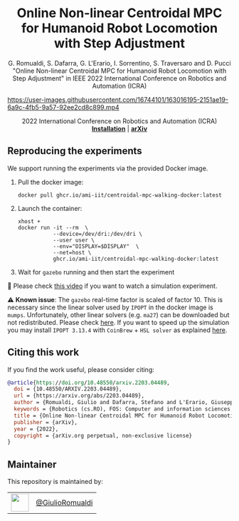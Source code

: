 <h1 align="center">
 Online Non-linear Centroidal MPC for Humanoid Robot Locomotion with Step Adjustment
</h1>

<div align="center">

G. Romualdi, S. Dafarra, G. L'Erario, I. Sorrentino, S. Traversaro and D. Pucci "Online Non-linear Centroidal MPC for Humanoid Robot Locomotion with Step Adjustment" in IEEE 2022 International Conference on Robotics and Automation (ICRA)

</div>

<p align="center">


https://user-images.githubusercontent.com/16744101/163016195-2151ae19-6a9c-4fb5-9a57-92ee2cd8c899.mp4


<div align="center">
2022 International Conference on Robotics and Automation (ICRA)
</div>
 
<div align="center">
  <a href="#reproducing-the-experiments"><b>Installation</b></a> |
  <a href="https://arxiv.org/abs/2203.04489"><b>arXiv</b></a>
</div>


## Reproducing the experiments

We support running the experiments via the provided Docker image.

1. Pull the docker image:
    ```console
    docker pull ghcr.io/ami-iit/centroidal-mpc-walking-docker:latest
    ```
2. Launch the container:
    ```console
    xhost +
    docker run -it --rm  \
               --device=/dev/dri:/dev/dri \
               --user user \
               --env="DISPLAY=$DISPLAY"  \
               --net=host \
               ghcr.io/ami-iit/centroidal-mpc-walking-docker:latest
    ```
3. Wait for `gazebo` running and then start the experiment

🎥 Please check [this video](https://user-images.githubusercontent.com/16744101/134700608-33d8fcb2-931d-4ffd-8355-59650386dd66.mp4) if you want to watch a simulation experiment.

⚠️ **Known issue**: The `gazebo` real-time factor is scaled of factor 10. This is necessary since the linear solver used by `IPOPT` in the docker image is `mumps`. Unfortunately, other linear solvers (e.g. `ma27`) can be downloaded but not redistributed. Please check [here](https://www.hsl.rl.ac.uk/ipopt/).
If you want to speed up the simulation you may install `IPOPT 3.13.4` with `CoinBrew` +  `HSL solver` as explained [here](https://gist.github.com/GiulioRomualdi/22fddb949e7b09bb53ca2ff72cbf8cb6).

## Citing this work

If you find the work useful, please consider citing:

```bibtex
@article{https://doi.org/10.48550/arxiv.2203.04489,
  doi = {10.48550/ARXIV.2203.04489},
  url = {https://arxiv.org/abs/2203.04489},
  author = {Romualdi, Giulio and Dafarra, Stefano and L'Erario, Giuseppe and Sorrentino, Ines and Traversaro, Silvio and Pucci, Daniele},
  keywords = {Robotics (cs.RO), FOS: Computer and information sciences, FOS: Computer and information sciences},
  title = {Online Non-linear Centroidal MPC for Humanoid Robot Locomotion with Step Adjustment},
  publisher = {arXiv},
  year = {2022},
  copyright = {arXiv.org perpetual, non-exclusive license}
}
```



## Maintainer

This repository is maintained by:

|                                                              |                                                      |
| :----------------------------------------------------------: | :--------------------------------------------------: |
| [<img src="https://github.com/GiulioRomualdi.png" width="40">](https://github.com/GiulioRomualdi) | [@GiulioRomualdi](https://github.com/GiulioRomualdi) |
